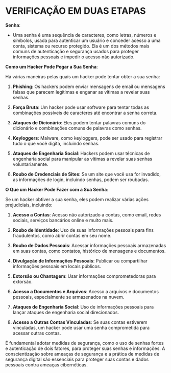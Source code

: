 # VERIFICAÇÃO EM DUAS ETAPAS
**Senha**:

- Uma senha é uma sequência de caracteres, como letras, números e símbolos, usada para autenticar um usuário e conceder acesso a uma conta, sistema ou recurso protegido. Ela é um dos métodos mais comuns de autenticação e segurança usados para proteger informações pessoais e impedir o acesso não autorizado.

**Como um Hacker Pode Pegar a Sua Senha**:

Há várias maneiras pelas quais um hacker pode tentar obter a sua senha:

1. **Phishing**: Os hackers podem enviar mensagens de email ou mensagens falsas que parecem legítimas e enganar as vítimas a revelar suas senhas.

2. **Força Bruta**: Um hacker pode usar software para tentar todas as combinações possíveis de caracteres até encontrar a senha correta.

3. **Ataques de Dicionário**: Eles podem tentar palavras comuns do dicionário e combinações comuns de palavras como senhas.

4. **Keyloggers**: Malware, como keyloggers, pode ser usado para registrar tudo o que você digita, incluindo senhas.

5. **Ataques de Engenharia Social**: Hackers podem usar técnicas de engenharia social para manipular as vítimas a revelar suas senhas voluntariamente.

6. **Roubo de Credenciais de Sites**: Se um site que você usa for invadido, as informações de login, incluindo senhas, podem ser roubadas.

**O Que um Hacker Pode Fazer com a Sua Senha**:

Se um hacker obtiver a sua senha, eles podem realizar várias ações prejudiciais, incluindo:

1. **Acesso a Contas**: Acesso não autorizado a contas, como email, redes sociais, serviços bancários online e muito mais.

2. **Roubo de Identidade**: Uso de suas informações pessoais para fins fraudulentos, como abrir contas em seu nome.

3. **Roubo de Dados Pessoais**: Acessar informações pessoais armazenadas em suas contas, como contatos, histórico de mensagens e documentos.

4. **Divulgação de Informações Pessoais**: Publicar ou compartilhar informações pessoais em locais públicos.

5. **Extorsão ou Chantagem**: Usar informações comprometedoras para extorsão.

6. **Acesso a Documentos e Arquivos**: Acesso a arquivos e documentos pessoais, especialmente se armazenados na nuvem.

7. **Ataques de Engenharia Social**: Uso de informações pessoais para lançar ataques de engenharia social direcionados.

8. **Acesso a Outras Contas Vinculadas**: Se suas contas estiverem vinculadas, um hacker pode usar uma senha comprometida para acessar outras contas.

É fundamental adotar medidas de segurança, como o uso de senhas fortes e autenticação de dois fatores, para proteger suas senhas e informações. A conscientização sobre ameaças de segurança e a prática de medidas de segurança digital são essenciais para proteger suas contas e dados pessoais contra ameaças cibernéticas.